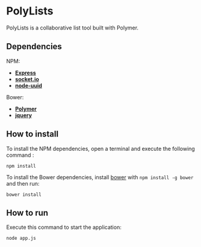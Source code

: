 # PolyLists
PolyLists is a collaborative list tool built with Polymer.

## Dependencies
NPM:
* **[Express](http://expressjs.com/)**
* **[socket.io](http://socket.io/)**
* **[node-uuid](https://github.com/broofa/node-uuid)**

Bower:
* **[Polymer](https://www.polymer-project.org/1.0/)**
* **[jquery](https://jquery.com/)**

## How to install
To install the NPM dependencies, open a terminal and execute the following command :

    npm install
	
To install the Bower dependencies, install [bower](http://bower.io/) with `npm install -g bower` and then run:

    bower install

## How to run
Execute this command to start the application:

    node app.js
